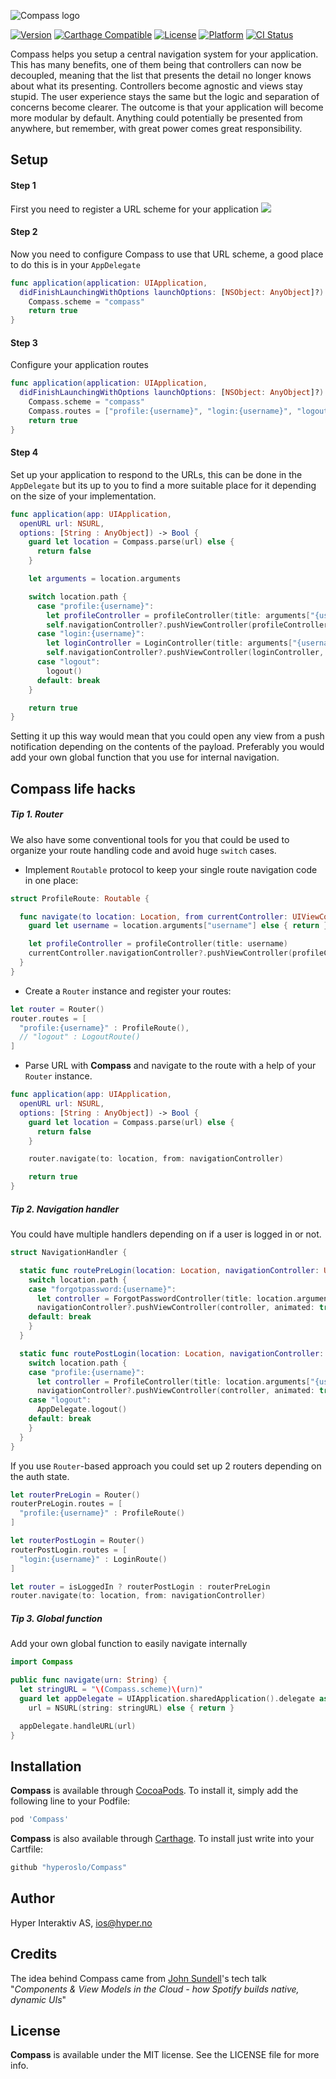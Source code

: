 ![Compass logo](https://raw.githubusercontent.com/hyperoslo/Compass/master/Images/logo_v1.png)

[![Version](https://img.shields.io/cocoapods/v/Compass.svg?style=flat)](http://cocoadocs.org/docsets/Compass)
[![Carthage Compatible](https://img.shields.io/badge/Carthage-compatible-4BC51D.svg?style=flat)](https://github.com/Carthage/Carthage)
[![License](https://img.shields.io/cocoapods/l/Compass.svg?style=flat)](http://cocoadocs.org/docsets/Compass)
[![Platform](https://img.shields.io/cocoapods/p/Compass.svg?style=flat)](http://cocoadocs.org/docsets/Compass)
[![CI Status](http://img.shields.io/travis/hyperoslo/Compass.svg?style=flat)](https://travis-ci.org/hyperoslo/Compass)

Compass helps you setup a central navigation system for your application.
This has many benefits, one of them being that controllers can now be
decoupled, meaning that the list that presents the detail no longer knows
about what its presenting. Controllers become agnostic and views stay
stupid. The user experience stays the same but the logic and separation of
concerns become clearer. The outcome is that your application will become
more modular by default. Anything could potentially be presented from
anywhere, but remember, with great power comes great responsibility.

## Setup

#### Step 1
First you need to register a URL scheme for your application
<img src="https://raw.githubusercontent.com/hyperoslo/Compass/master/Images/setup-url-scheme.png">

#### Step 2
Now you need to configure Compass to use that URL scheme, a good place
to do this is in your `AppDelegate`

```swift
func application(application: UIApplication,
  didFinishLaunchingWithOptions launchOptions: [NSObject: AnyObject]?) -> Bool {
    Compass.scheme = "compass"
    return true
}
```
#### Step 3
Configure your application routes

```swift
func application(application: UIApplication,
  didFinishLaunchingWithOptions launchOptions: [NSObject: AnyObject]?) -> Bool {
    Compass.scheme = "compass"
    Compass.routes = ["profile:{username}", "login:{username}", "logout"]
    return true
}
```
#### Step 4
Set up your application to respond to the URLs, this can be done in the `AppDelegate` but its up to you to find a more suitable place for it depending on the size of your implementation.

```swift
func application(app: UIApplication,
  openURL url: NSURL,
  options: [String : AnyObject]) -> Bool {
    guard let location = Compass.parse(url) else {
      return false
    }

    let arguments = location.arguments

    switch location.path {
      case "profile:{username}":
        let profileController = profileController(title: arguments["{username}"])
        self.navigationController?.pushViewController(profileController, animated: true)
      case "login:{username}":
        let loginController = LoginController(title: arguments["{username}"])
        self.navigationController?.pushViewController(loginController, animated: true)
      case "logout":
        logout()
      default: break
    }

    return true
}
```

Setting it up this way would mean that
you could open any view from a push notification depending on the contents of the payload.
Preferably you would add your own global function that you use for internal navigation.

## Compass life hacks

##### Tip 1. Router
We also have some conventional tools for you that could be used to organize your
route handling code and avoid huge `switch` cases.

- Implement `Routable` protocol to keep your single route navigation code
in one place:
```swift
struct ProfileRoute: Routable {

  func navigate(to location: Location, from currentController: UIViewController) {
    guard let username = location.arguments["username"] else { return }

    let profileController = profileController(title: username)
    currentController.navigationController?.pushViewController(profileController, animated: true)
  }
}
```

- Create a `Router` instance and register your routes:
```swift
let router = Router()
router.routes = [
  "profile:{username}" : ProfileRoute(),
  // "logout" : LogoutRoute()
]
```

- Parse URL with **Compass** and navigate to the route with a help of your
`Router` instance.
```swift
func application(app: UIApplication,
  openURL url: NSURL,
  options: [String : AnyObject]) -> Bool {
    guard let location = Compass.parse(url) else {
      return false
    }

    router.navigate(to: location, from: navigationController)

    return true
}
```

##### Tip 2. Navigation handler
You could have multiple handlers depending on if a user is logged in or not.
```swift
struct NavigationHandler {

  static func routePreLogin(location: Location, navigationController: UINavigationController) {
    switch location.path {
    case "forgotpassword:{username}":
      let controller = ForgotPasswordController(title: location.arguments["{username}"])
      navigationController?.pushViewController(controller, animated: true)
    default: break
    }
  }

  static func routePostLogin(location: Location, navigationController: UINavigationController) {
    switch location.path {
    case "profile:{username}":
      let controller = ProfileController(title: location.arguments["{username}"])
      navigationController?.pushViewController(controller, animated: true)
    case "logout":
      AppDelegate.logout()
    default: break
    }
  }
}
```

If you use `Router`-based approach you could set up 2 routers depending on the
auth state.
```swift
let routerPreLogin = Router()
routerPreLogin.routes = [
  "profile:{username}" : ProfileRoute()
]

let routerPostLogin = Router()
routerPostLogin.routes = [
  "login:{username}" : LoginRoute()
]

let router = isLoggedIn ? routerPostLogin : routerPreLogin
router.navigate(to: location, from: navigationController)
```

##### Tip 3. Global function
Add your own global function to easily navigate internally
``` swift
import Compass

public func navigate(urn: String) {
  let stringURL = "\(Compass.scheme)\(urn)"
  guard let appDelegate = UIApplication.sharedApplication().delegate as? ApplicationDelegate,
    url = NSURL(string: stringURL) else { return }

  appDelegate.handleURL(url)
}
```

## Installation

**Compass** is available through [CocoaPods](http://cocoapods.org). To install
it, simply add the following line to your Podfile:

```ruby
pod 'Compass'
```

**Compass** is also available through [Carthage](https://github.com/Carthage/Carthage).
To install just write into your Cartfile:

```ruby
github "hyperoslo/Compass"
```

## Author

Hyper Interaktiv AS, ios@hyper.no

## Credits

The idea behind Compass came from [John Sundell](https://github.com/JohnSundell)'s tech talk "*Components & View Models in the Cloud - how Spotify builds native, dynamic UIs*"

## License

**Compass** is available under the MIT license. See the LICENSE file for more info.
